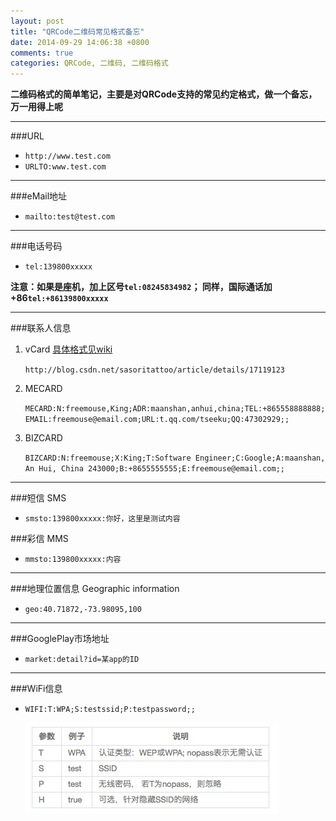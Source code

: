 ```yaml
---
layout: post
title: "QRCode二维码常见格式备忘"
date: 2014-09-29 14:06:38 +0800
comments: true
categories: QRCode, 二维码, 二维码格式
---
```


**二维码格式的简单笔记，主要是对QRCode支持的常见约定格式，做一个备忘，万一用得上呢<!--more-->**

--------------

###URL
* `http://www.test.com`
* `URLTO:www.test.com`

--------------

###eMail地址
* `mailto:test@test.com`

------------

###电话号码
* `tel:139800xxxxx`

**注意：如果是座机，加上区号```tel:08245834982```； 同样，国际通话加+86```tel:+86139800xxxxx```**

----------

###联系人信息
1. vCard [具体格式见wiki](http://zh.wikipedia.org/wiki/VCard)

   `http://blog.csdn.net/sasoritattoo/article/details/17119123`
2. MECARD   

   `MECARD:N:freemouse,King;ADR:maanshan,anhui,china;TEL:+865558888888;EMAIL:freemouse@email.com;URL:t.qq.com/tseeku;QQ:47302929;;`
3. BIZCARD

   `BIZCARD:N:freemouse;X:King;T:Software Engineer;C:Google;A:maanshan, An Hui, China 243000;B:+8655555555;E:freemouse@email.com;;`
   
------------

###短信 SMS
* `smsto:139800xxxxx:你好，这里是测试内容`

###彩信 MMS
* `mmsto:139800xxxxx:内容`

-------

###地理位置信息 Geographic information
* `geo:40.71872,-73.98095,100`

--------------

###GooglePlay市场地址
* `market:detail?id=某app的ID`

----------------

###WiFi信息
* `WIFI:T:WPA;S:testssid;P:testpassword;;`

    ![ wifi格式表格](/images/2014-09-29-01.png)








